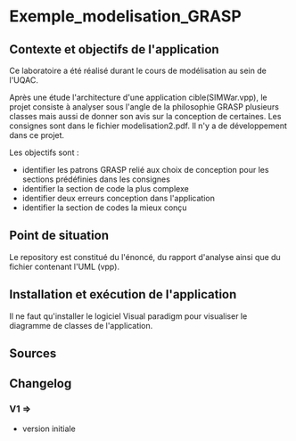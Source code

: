# Exemple_modelisation_GRASP

## Contexte et objectifs de l'application 
Ce laboratoire a été réalisé durant le cours de modélisation au sein de l'UQAC.

Après une étude l'architecture d'une application cible(SIMWar.vpp), le projet consiste à analyser sous l'angle de la philosophie GRASP plusieurs classes mais aussi de donner son avis sur la conception de certaines. Les consignes sont dans le fichier modelisation2.pdf. Il n'y a de développement dans ce projet. 

Les objectifs sont :
- identifier les patrons GRASP relié aux choix de conception pour les sections prédéfinies dans les consignes
- identifier la section de code la plus complexe 
- identifier deux erreurs conception dans l'application 
- identifier la section de codes la mieux conçu

## Point de situation

Le repository est constitué du l'énoncé, du rapport d'analyse ainsi que du fichier contenant l'UML (vpp).

## Installation et exécution de l'application

Il ne faut qu'installer le logiciel Visual paradigm pour visualiser le diagramme de classes de l'application. 

## Sources
## Changelog
### V1 => 
- version initiale




